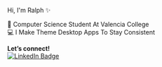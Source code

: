  Hi, I'm Ralph ✨

🧠 Computer Science Student At Valencia College<br/>
💻 I Make Theme Desktop Apps To Stay Consistent<br/>




**Let’s connect!**  
[![LinkedIn Badge](https://img.shields.io/badge/LINKEDIN-0077B5?logo=linkedin&logoColor=white)](https://www.linkedin.com/in/ralphnoel/)
